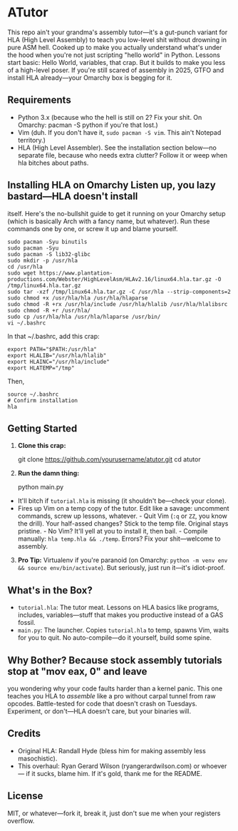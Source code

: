 # ATutor

This repo ain't your grandma's assembly tutor—it's a gut-punch variant for HLA
(High Level Assembly) to teach you low-level shit without drowning in pure ASM
hell. Cooked up to make you actually understand what's under the hood when
you're not just scripting "hello world" in Python. Lessons start basic: Hello
World, variables, that crap. But it builds to make you less of a high-level
poser. If you're still scared of assembly in 2025, GTFO and install HLA
already—your Omarchy box is begging for it.

## Requirements
- Python 3.x (because who the hell is still on 2? Fix your shit. On Omarchy:
  pacman -S python if you're that lost.)
- Vim (duh. If you don't have it, `sudo pacman -S vim`. This ain't Notepad
  territory.)
- HLA (High Level Assembler). See the installation section below—no separate
  file, because who needs extra clutter? Follow it or weep when hla bitches
about paths.

## Installing HLA on Omarchy Listen up, you lazy bastard—HLA doesn't install
itself. Here's the no-bullshit guide to get it running on your Omarchy setup
(which is basically Arch with a fancy name, but whatever). Run these commands
one by one, or screw it up and blame yourself.

    sudo pacman -Syu binutils
    sudo pacman -Syu
    sudo pacman -S lib32-glibc
    sudo mkdir -p /usr/hla
    cd /usr/hla
    sudo wget https://www.plantation-productions.com/Webster/HighLevelAsm/HLAv2.16/linux64.hla.tar.gz -O /tmp/linux64.hla.tar.gz
    sudo tar -xzf /tmp/linux64.hla.tar.gz -C /usr/hla --strip-components=2  
    sudo chmod +x /usr/hla/hla /usr/hla/hlaparse
    sudo chmod -R +rx /usr/hla/include /usr/hla/hlalib /usr/hla/hlalibsrc
    sudo chmod -R +r /usr/hla/  
    sudo cp /usr/hla/hla /usr/hla/hlaparse /usr/bin/
    vi ~/.bashrc

In that ~/.bashrc, add this crap:

    export PATH="$PATH:/usr/hla"
    export HLALIB="/usr/hla/hlalib"
    export HLAINC="/usr/hla/include"
    export HLATEMP="/tmp"

Then,

    source ~/.bashrc
    # Confirm installation
    hla

## Getting Started
1. **Clone this crap:**

    git clone https://github.com/yourusername/atutor.git
    cd atutor

2. **Run the damn thing:**

    python main.py

- It'll bitch if `tutorial.hla` is missing (it shouldn't be—check your clone).
- Fires up Vim on a temp copy of the tutor. Edit like a savage: uncomment
commands, screw up lessons, whatever. - Quit Vim (`:q` or `ZZ`, you know the
drill). Your half-assed changes? Stick to the temp file. Original stays
pristine. - No Vim? It'll yell at you to install it, then bail. - Compile
manually: `hla temp.hla && ./temp`. Errors? Fix your shit—welcome to assembly.

3. **Pro Tip:** Virtualenv if you're paranoid (on Omarchy: `python -m venv env
&& source env/bin/activate`). But seriously, just run it—it's idiot-proof.

## What's in the Box?
- `tutorial.hla`: The tutor meat. Lessons on HLA basics like programs,
  includes, variables—stuff that makes you productive instead of a GAS fossil.
- `main.py`: The launcher. Copies `tutorial.hla` to temp, spawns Vim, waits for
  you to quit. No auto-compile—do it yourself, build some spine.

## Why Bother?  Because stock assembly tutorials stop at "mov eax, 0" and leave
you wondering why your code faults harder than a kernel panic. This one teaches
you HLA to *assemble* like a pro without carpal tunnel from raw opcodes.
Battle-tested for code that doesn't crash on Tuesdays. Experiment, or don't—HLA
doesn't care, but your binaries will.

## Credits
- Original HLA: Randall Hyde (bless him for making assembly less masochistic).
- This overhaul: Ryan Gerard Wilson (ryangerardwilson.com) or whoever— if it
  sucks, blame him. If it's gold, thank me for the README.

## License
MIT, or whatever—fork it, break it, just don't sue me when your registers overflow.
